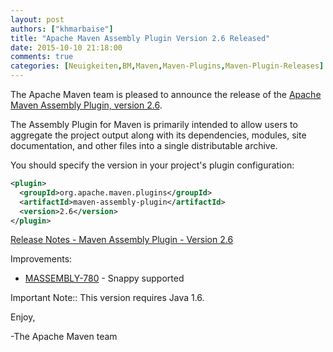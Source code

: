 ```yaml
---
layout: post
authors: ["khmarbaise"]
title: "Apache Maven Assembly Plugin Version 2.6 Released"
date: 2015-10-10 21:18:00
comments: true
categories: [Neuigkeiten,BM,Maven,Maven-Plugins,Maven-Plugin-Releases]
---
```

The Apache Maven team is pleased to announce the release of the [Apache
Maven Assembly Plugin, version 2.6](https://maven.apache.org/plugins/maven-assembly-plugin/).

The Assembly Plugin for Maven is primarily intended to allow users to aggregate
the project output along with its dependencies, modules, site documentation,
and other files into a single distributable archive.

You should specify the version in your project's plugin configuration:

```xml
<plugin>
  <groupId>org.apache.maven.plugins</groupId>
  <artifactId>maven-assembly-plugin</artifactId>
  <version>2.6</version>
</plugin>
```

<!-- more -->

[Release Notes - Maven Assembly Plugin - Version 2.6](https://issues.apache.org/jira/secure/ReleaseNote.jspa?projectId=12317220&version=12333764)

Improvements:

 * [MASSEMBLY-780](https://issues.apache.org/jira/browse/MASSEMBLY-780) - Snappy supported

Important Note:: This version requires Java 1.6.

Enjoy,

-The Apache Maven team
